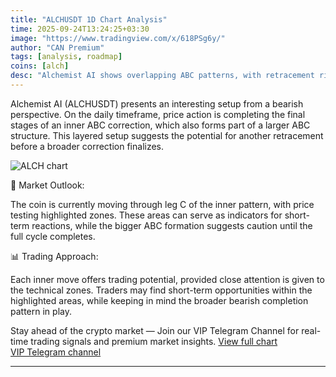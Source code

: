 ```yaml
---
title: "ALCHUSDT 1D Chart Analysis"
time: 2025-09-24T13:24:25+03:30
image: "https://www.tradingview.com/x/618PSg6y/"
author: "CAN Premium"
tags: [analysis, roadmap]
coins: [alch]
desc: "Alchemist AI shows overlapping ABC patterns, with retracement risks but trading opportunities within key zones."
---
```


Alchemist AI (ALCHUSDT) presents an interesting setup from a bearish perspective. On the daily timeframe, price action is completing the final stages of an inner ABC correction, which also forms part of a larger ABC structure. This layered setup suggests the potential for another retracement before a broader correction finalizes.

![ALCH chart](https://www.tradingview.com/x/618PSg6y/)  

🔎 Market Outlook: 

The coin is currently moving through leg C of the inner pattern, with price testing highlighted zones. These areas can serve as indicators for short-term reactions, while the bigger ABC formation suggests caution until the full cycle completes.  

📊 Trading Approach:

Each inner move offers trading potential, provided close attention is given to the technical zones. Traders may find short-term opportunities within the highlighted areas, while keeping in mind the broader bearish completion pattern in play.  

Stay ahead of the crypto market — Join our VIP Telegram Channel for real-time trading signals and premium market insights.
[View full chart](https://www.tradingview.com/x/618PSg6y/)  
[VIP Telegram channel](https://t.me/+2znhsiCGpI81MzQ0)

---